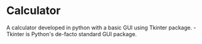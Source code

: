 # Calculator
A calculator developed in python with a basic GUI using Tkinter package. 
-Tkinter is Python's de-facto standard GUI package. 
